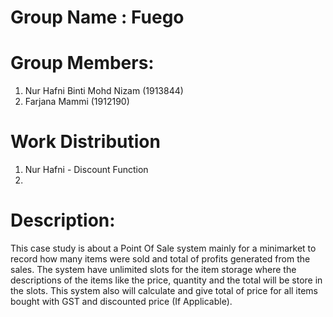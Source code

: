 # Group Name : Fuego
# Group Members:
1. Nur Hafni Binti Mohd Nizam (1913844)
2. Farjana Mammi (1912190)


# Work Distribution
1. Nur Hafni - Discount Function
2. 

# Description:
This case study is about a Point Of Sale system mainly for a minimarket to record how many items were sold and total of profits generated from the sales. The system have unlimited slots for the item storage where the descriptions of the items like the price, quantity and the total will be store in the slots. This system also will calculate and give total of price for all items bought with GST and discounted price (If Applicable).
